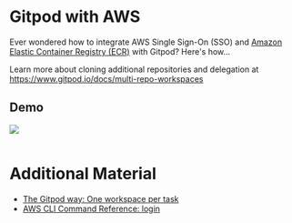 # Gitpod with AWS

Ever wondered how to integrate AWS Single Sign-On (SSO) and [Amazon Elastic Container Registry (ECR)](https://aws.amazon.com/ecr/) with Gitpod? Here's how...

Learn more about cloning additional repositories and delegation at https://www.gitpod.io/docs/multi-repo-workspaces

## Demo

<a href="https://gitpod.io/#https://github.com/gitpod-io/demo-gitpod-with-aws"><img src="https://gitpod-staging.com/button/open-in-gitpod.svg"/></a>

```bash
```

# Additional Material
- [The Gitpod way: One workspace per task](https://www.gitpod.io/docs/workspaces)
- [AWS CLI Command Reference: login](https://awscli.amazonaws.com/v2/documentation/api/latest/reference/sso/login.html)


